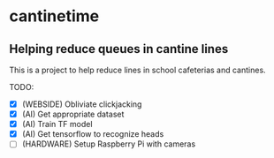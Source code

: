 # cantinetime
## Helping reduce queues in cantine lines

This is a project to help reduce lines in school cafeterias and cantines.

TODO:
- [x] (WEBSIDE) Obliviate clickjacking
- [x] (AI) Get appropriate dataset
- [x] (AI) Train TF model
- [x] (AI) Get tensorflow to recognize heads
- [ ] (HARDWARE) Setup Raspberry Pi with cameras
